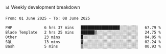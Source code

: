 📊 Weekly development breakdown
<!--START_SECTION:waka-->

```txt
From: 01 June 2025 - To: 08 June 2025

PHP              6 hrs 37 mins   █████████████████░░░░░░░░   67.79 %
Blade Template   2 hrs 25 mins   ██████▒░░░░░░░░░░░░░░░░░░   24.75 %
Other            23 mins         █░░░░░░░░░░░░░░░░░░░░░░░░   04.05 %
SQL              13 mins         ▓░░░░░░░░░░░░░░░░░░░░░░░░   02.24 %
Bash             5 mins          ▒░░░░░░░░░░░░░░░░░░░░░░░░   00.93 %
```

<!--END_SECTION:waka-->

